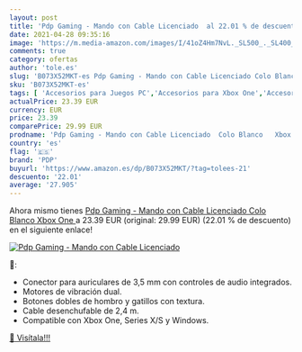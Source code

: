 ```yaml
---
layout: post
title: 'Pdp Gaming - Mando con Cable Licenciado  al 22.01 % de descuento'
date: 2021-04-28 09:35:16
image: 'https://m.media-amazon.com/images/I/41oZ4Hm7NvL._SL500_._SL400_.jpg'
comments: true
category: ofertas
author: 'tole.es'
slug: 'B073X52MKT-es Pdp Gaming - Mando con Cable Licenciado Colo Blanco Xbox One'
sku: 'B073X52MKT-es'
tags: [ 'Accesorios para Juegos PC','Accesorios para Xbox One','Accesorios para Xbox Series X y S','Hardware y juegos para Xbox One','Hardware y juegos para Xbox Series X y S','Juegos y Accesorios para PC','Mandos de juego para PC','Mandos para PC','Mandos para Xbox One','Mandos y controles para Xbox One','Mandos y controles para Xbox Series X y S','Videojuegos','pdp','xbox', ]
actualPrice: 23.39 EUR
currency: EUR
price: 23.39
comparePrice: 29.99 EUR
prodname: 'Pdp Gaming - Mando con Cable Licenciado  Colo Blanco   Xbox One '
country: 'es'
flag: '🇪🇸'
brand: 'PDP'
buyurl: 'https://www.amazon.es/dp/B073X52MKT/?tag=tolees-21'
descuento: '22.01'
average: '27.905'
---
```


Ahora mismo tienes [Pdp Gaming - Mando con Cable Licenciado  Colo Blanco   Xbox One ](https://www.amazon.es/dp/B073X52MKT/?tag=tolees-21) a 23.39 EUR (original: 29.99 EUR) (22.01 %  de descuento) en el siguiente enlace!

[![Pdp Gaming - Mando con Cable Licenciado ](https://m.media-amazon.com/images/I/41oZ4Hm7NvL._SL500_._SL400_.jpg)](https://www.amazon.es/dp/B073X52MKT/?tag=tolees-21)

🔎:

- Conector para auriculares de 3,5 mm con controles de audio integrados.
- Motores de vibración dual.
- Botones dobles de hombro y gatillos con textura.
- Cable desenchufable de 2,4 m.
- Compatible con Xbox One, Series X/S y Windows.

[🛒 Visítala!!!](https://www.amazon.es/dp/B073X52MKT/?tag=tolees-21)
